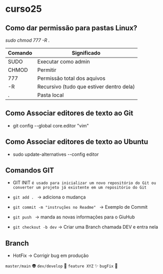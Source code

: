 # curso25

## Como dar permissão para pastas Linux?

*sudo chmod 777 -R .*

| Comando | Significado | 
|--- |--- |
| SUDO | Executar como admin |  
|CHMOD | Permitir |
|777 | Permissão total dos aquivos|
|-R | Recursivo (tudo que estiver dentro dela)|
|. |Pasta local|

## Como Associar editores de texto ao Git
* git config --global core.editor "vim"

## Como Associar editores de texto ao Ubuntu
* sudo update-alternatives --config editor

## Comandos GIT

* GIT INIT
`é usado para inicializar um novo repositório do Git ou converter um projeto já existente em um repositório do Git`


* `git add . ` -> adiciona o mudança
* `git commit -m "instruções no Readme" ` -> Exemplo de Commit
* `git push ` -> manda as novas informações para o GiuHub
* `git checkout -b dev` -> Criar uma Branch chamada DEV e entra nela

## Branch

* HotFix -> Corrigir bug em produção

`master/main` :alien:
`dev/develop` :construction:
`feature XYZ` :sparkles:
`bugFix` :bug: